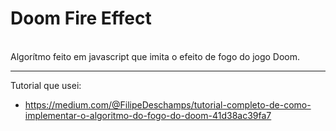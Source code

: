 # Doom Fire Effect

<br>
Algorítmo feito em javascript que imita o efeito de fogo do jogo Doom.

<hr>

Tutorial que usei: 
  - https://medium.com/@FilipeDeschamps/tutorial-completo-de-como-implementar-o-algoritmo-do-fogo-do-doom-41d38ac39fa7
